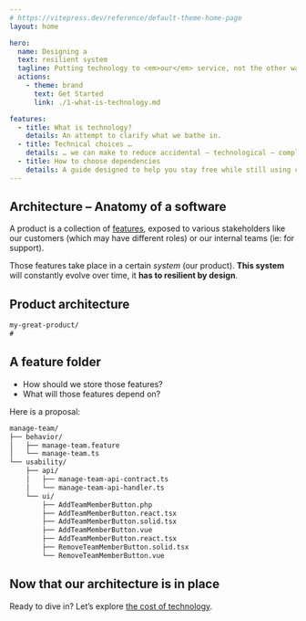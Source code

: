```yaml
---
# https://vitepress.dev/reference/default-theme-home-page
layout: home

hero:
  name: Designing a
  text: resilient system
  tagline: Putting technology to <em>our</em> service, not the other way around.
  actions:
    - theme: brand
      text: Get Started
      link: ./1-what-is-technology.md

features:
  - title: What is technology?
    details: An attempt to clarify what we bathe in.
  - title: Technical choices …
    details: … we can make to reduce accidental – technological – complexity.
  - title: How to choose dependencies
    details: A guide designed to help you stay free while still using cool stuff.
---
```


## Architecture – Anatomy of a software

A product is a collection of [features](../../back-to-basics/1-what-is-a-feature.md), exposed to various stakeholders like our customers (which may have different roles) or our internal teams (ie: for support).

Those features take place in a certain _system_ (our product). **This system** will constantly evolve over time, it **has to resilient by design**.

## Product architecture

<!-- TODO: expose the feature-oriented architecture I would like to see -->

```txt
my-great-product/
#
```

## A feature folder

- How should we store those features?
- What will those features depend on?

Here is a proposal:

```txt
manage-team/
├── behavior/
│   ├── manage-team.feature
│   └── manage-team.ts
└── usability/
    ├── api/
    │   ├── manage-team-api-contract.ts
    │   └── manage-team-api-handler.ts
    └── ui/
        ├── AddTeamMemberButton.php
        ├── AddTeamMemberButton.react.tsx
        ├── AddTeamMemberButton.solid.tsx
        ├── AddTeamMemberButton.vue
        ├── AddTeamMemberButton.react.tsx
        ├── RemoveTeamMemberButton.solid.tsx
        └── RemoveTeamMemberButton.vue
```

## Now that our architecture is in place

Ready to dive in? Let’s explore [the cost of technology](./1-what-is-technology.md).
